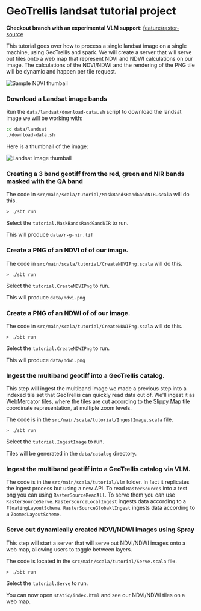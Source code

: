 # GeoTrellis landsat tutorial project

**Checkout branch with an experimental VLM support**: [feature/raster-source](https://github.com/geotrellis/geotrellis-landsat-tutorial/tree/feature/raster-source)

This tutorial goes over how to process a single landsat image on a single machine, using GeoTrellis and spark.
We will create a server that will serve out tiles onto a web map that represent NDVI and NDWI calculations on our image.
The calculations of the NDVI/NDWI and the rendering of the PNG tile will be dynamic and happen per tile request.

![Sample NDVI thumbail](https://raw.githubusercontent.com/geotrellis/geotrellis-landsat-tutorial/master/sample-ndvi-thumbnail.png)

### Download a Landsat image bands
Run the `data/landsat/download-data.sh` script to download the landsat image we will be working with:

```bash
cd data/landsat
./download-data.sh
```

Here is a thumbnail of the image:

![Landsat image thumbail](https://raw.githubusercontent.com/geotrellis/geotrellis-landsat-tutorial/master/LC81070352015218LGN00.jpg)

### Creating a 3 band geotiff from the red, green and NIR bands masked with the QA band

The code in `src/main/scala/tutorial/MaskBandsRandGandNIR.scala` will do this.

```console
> ./sbt run
```

Select the `tutorial.MaskBandsRandGandNIR` to run.

This will produce `data/r-g-nir.tif`

### Create a PNG of an NDVI of of our image.

The code in `src/main/scala/tutorial/CreateNDVIPng.scala` will do this.

```console
> ./sbt run
```

Select the `tutorial.CreateNDVIPng` to run.

This will produce `data/ndvi.png`

### Create a PNG of an NDWI of of our image.

The code in `src/main/scala/tutorial/CreateNDWIPng.scala` will do this.

```console
> ./sbt run
```

Select the `tutorial.CreateNDWIPng` to run.

This will produce `data/ndwi.png`

### Ingest the multiband geotiff into a GeoTrellis catalog.

This step will ingest the multiband image we made a previous step into a indexed tile set that GeoTrellis can quickly read data out of.
We'll ingest it as WebMercator tiles, where the tiles are cut according to the
[Slippy Map](http://wiki.openstreetmap.org/wiki/Slippy_Map) tile coordinate representation, at multiple zoom levels.

The code is in the `src/main/scala/tutorial/IngestImage.scala` file.

```console
> ./sbt run
```

Select the `tutorial.IngestImage` to run.

Tiles will be generated in the `data/catalog` directory.

### Ingest the multiband geotiff into a GeoTrellis catalog via VLM.

The code is in the `src/main/scala/tutorial/vlm` folder. In fact it replicates the ingest process but using a new API.
To read `RasterSources` into a test png you can using `RasterSourceReadAll`. To serve them you can use `RasterSourceServe`. 
`RasterSourceLocalIngest` ingests data according to a `FloatingLayoutScheme`.
`RasterSourceGlobaklIngest` ingests data according to a `ZoomedLayoutScheme`.

### Serve out dynamically created NDVI/NDWI images using Spray

This step will start a server that will serve out NDVI/NDWI images onto a web map, allowing users to toggle between layers.

The code is located in the `src/main/scala/tutorial/Serve.scala` file.

```console
> ./sbt run
```

Select the `tutorial.Serve` to run.

You can now open `static/index.html` and see our NDVI/NDWI tiles on a web map.

